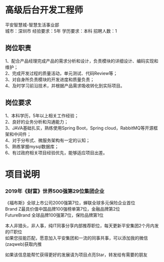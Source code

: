 # 高级后台开发工程师
平安智慧城-智慧生活事业部  
城市：深圳市 经验要求：5年 学历要求：本科  招聘人数：1

## 岗位职责
1、配合产品经理完成产品的需求分析和设计，负责模块的详细设计、编码实现和维护；   
2、完成开发过程的质量活动，单元测试、代码Review等；   
3、对自身所负责模块的开发进度和质量负责；   
4、及时学习前沿技术，并根据产品需求吸收转化到实际项目。

## 岗位要求
1、本科学历，5年以上相关工作经验；   
2、良好的业务分析和沟通能力；   
3、JAVA基础扎实，熟练使用Spring Boot，Spring cloud，RabbitMQ等开源框架和中间件；   
4、对于分布式、微服务架构有一定的认知；   
5、熟练掌握mysql数据库；   
6、有过政府相关项目经验优先，能够适应项目出差。

# 项目说明

### 2019年《财富》世界500强第29位集团企业
《福布斯》全球上市公司2000强第7位，蝉联全球多元保险企业首位  
Brand Z最具价值中国品牌100强榜单第7位，金融品牌第2位  
FutureBrand 全球品牌100强第7位，保险品牌第1位

本人非猎头，非人事，纯IT同事分享内部推荐职位，每天更新平安集团2个月内发的IT职位  
如果您技能匹配，愿意加入平安集团和一流的同事共事，可以添加我的微信(zaqweb)获取内推 

如果该信息能帮忙获得更好的发展请为项目点亮Star，转发给有需要的朋友





